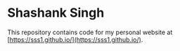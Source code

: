 # Shashank Singh

This repository contains code for my personal website at [https://sss1.github.io/](https://sss1.github.io/).
